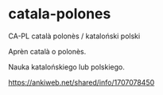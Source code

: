 # catala-polones
CA-PL català polonès / kataloński polski

Aprèn català o polonès.
 
Nauka katalońskiego lub polskiego.

https://ankiweb.net/shared/info/1707078450
